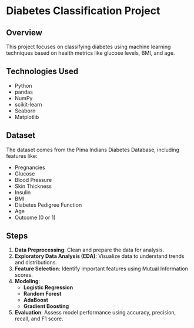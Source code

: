 # Diabetes Classification Project

## Overview
This project focuses on classifying diabetes using machine learning techniques based on health metrics like glucose levels, BMI, and age.

## Technologies Used
- Python
- pandas
- NumPy
- scikit-learn
- Seaborn
- Matplotlib

## Dataset
The dataset comes from the Pima Indians Diabetes Database, including features like:
- Pregnancies
- Glucose
- Blood Pressure
- Skin Thickness
- Insulin
- BMI
- Diabetes Pedigree Function
- Age
- Outcome (0 or 1)

## Steps
1. **Data Preprocessing**: Clean and prepare the data for analysis.
2. **Exploratory Data Analysis (EDA)**: Visualize data to understand trends and distributions.
3. **Feature Selection**: Identify important features using Mutual Information scores.
4. **Modeling**: 
   - **Logistic Regression**
   - **Random Forest**
   - **AdaBoost**
   - **Gradient Boosting**
5. **Evaluation**: Assess model performance using accuracy, precision, recall, and F1 score.

